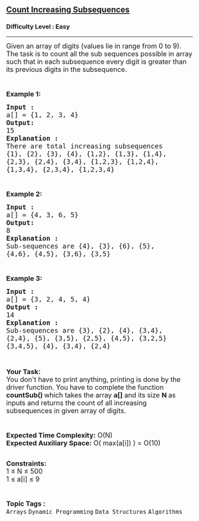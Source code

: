 <h2><a href="https://www.geeksforgeeks.org/problems/count-increasing-subsequences3134/1?page=1&category=Dynamic%20Programming&sortBy=difficulty">Count Increasing Subsequences</a></h2><h3>Difficulty Level : Easy</h3><hr><div class="problems_problem_content__Xm_eO"><p><span style="font-size:18px">Given an array of digits (values lie in range from 0 to 9). The task is to count all the sub sequences possible in array such that in each subsequence every digit is greater than its previous digits in the subsequence.</span></p>

<p>&nbsp;</p>

<p><span style="font-size:18px"><strong>Example 1:</strong></span></p>

<pre><span style="font-size:18px"><strong>Input : </strong>
a[] = {1, 2, 3, 4}
<strong>Output: </strong>
15
<strong>Explanation :</strong>
There are total increasing subsequences
{1}, {2}, {3}, {4}, {1,2}, {1,3}, {1,4},
{2,3}, {2,4}, {3,4}, {1,2,3}, {1,2,4},
{1,3,4}, {2,3,4}, {1,2,3,4}</span></pre>

<p>&nbsp;</p>

<p><span style="font-size:18px"><strong>Example 2:</strong></span></p>

<pre><span style="font-size:18px"><strong>Input : </strong>
a[] = {4, 3, 6, 5}
<strong>Output:</strong>
8
<strong>Explanation :</strong>
Sub-sequences are {4}, {3}, {6}, {5},
{4,6}, {4,5}, {3,6}, {3,5}</span></pre>

<p>&nbsp;</p>

<p><span style="font-size:18px"><strong>Example 3:</strong></span></p>

<pre><span style="font-size:18px"><strong>Input : </strong>
a[] = {3, 2, 4, 5, 4}
<strong>Output : </strong>
14
<strong>Explanation :</strong>
Sub-sequences are {3}, {2}, {4}, {3,4},
{2,4}, {5}, {3,5}, {2,5}, {4,5}, {3,2,5}
{3,4,5}, {4}, {3,4}, {2,4}</span>
</pre>

<p><br>
<br>
<span style="font-size:18px"><strong>Your Task:</strong><br>
You don't have to print anything, printing is done by the driver function. You have to complete the function <strong>countSub() </strong>which takes the array <strong>a[]</strong> and its size <strong>N</strong><strong> </strong>as inputs and returns the count of all increasing subsequences in given array of digits.</span></p>

<p>&nbsp;</p>

<p><span style="font-size:18px"><strong>Expected Time Complexity:</strong> O(N)<br>
<strong>Expected Auxiliary Space:</strong> O( max(a[i]) ) = O(10)</span><br>
<br>
<br>
<span style="font-size:18px"><strong>Constraints: </strong><br>
1 ≤ N ≤ 500<br>
1 ≤ a[i] ≤ 9</span></p>
</div><br><p><span style=font-size:18px><strong>Topic Tags : </strong><br><code>Arrays</code>&nbsp;<code>Dynamic Programming</code>&nbsp;<code>Data Structures</code>&nbsp;<code>Algorithms</code>&nbsp;